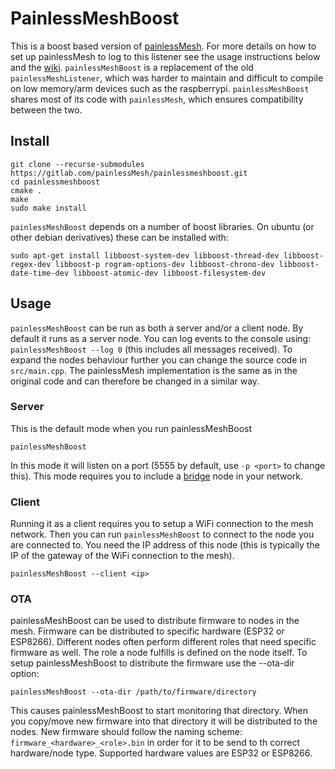 # PainlessMeshBoost

This is a boost based version of [painlessMesh](gitlab.com/painlessMesh/painlessMesh). For more details on how to set up painlessMesh to log to this listener see the usage instructions below and the [wiki](https://gitlab.com/BlackEdder/painlessMesh/wikis/bridge-between-mesh-and-another-network). `painlessMeshBoost` is a replacement of the old `painlessMeshListener`, which was harder to maintain and difficult to compile on low memory/arm devices such as the raspberrypi. `painlessMeshBoost` shares most of its code with `painlessMesh`, which ensures compatibility between the two.

## Install 

```
git clone --recurse-submodules https://gitlab.com/painlessMesh/painlessmeshboost.git
cd painlessmeshboost
cmake .
make
sudo make install
```

`painlessMeshBoost` depends on a number of boost libraries. On ubuntu (or other debian derivatives) these can be installed with:

```
sudo apt-get install libboost-system-dev libboost-thread-dev libboost-regex-dev libboost-p rogram-options-dev libboost-chrono-dev libboost-date-time-dev libboost-atomic-dev libboost-filesystem-dev
```

## Usage

`painlessMeshBoost` can be run as both a server and/or a client node. By default it runs as a server node. You can log events to the console using: `painlessMeshBoost --log 0` (this includes all messages received). To expand the nodes behaviour further you can change the source code in `src/main.cpp`. The painlessMesh implementation is the same as in the original code and can therefore be changed in a similar way. 

### Server

This is the default mode when you run painlessMeshBoost

```
painlessMeshBoost
```

In this mode it will listen on a port (5555 by default, use `-p <port>` to change this). This mode requires you to include a [bridge](https://gitlab.com/BlackEdder/painlessMesh/blob/master/examples/bridge/bridge.ino) node in your network. 

### Client

Running it as a client requires you to setup a WiFi connection to the mesh network. Then you can run `painlessMeshBoost` to connect to the node you are connected to. You need the IP address of this node (this is typically the IP of the gateway of the WiFi connection to the mesh).

```
painlessMeshBoost --client <ip>
```

### OTA

painlessMeshBoost can be used to distribute firmware to nodes in the mesh. Firmware can be distributed to specific hardware (ESP32 or ESP8266). Different nodes often perform different roles that need specific firmware as well. The role a node fulfills is defined on the node itself. To setup painlessMeshBoost to distribute the firmware use the --ota-dir option:

```
painlessMeshBoost --ota-dir /path/to/firmware/directory
```

This causes painlessMeshBoost to start monitoring that directory. When you copy/move new firmware into that directory it will be distributed to the nodes. New firmware should follow the naming scheme: `firmware_<hardware>_<role>.bin` in order for it to be send to th correct hardware/node type. Supported hardware values are ESP32 or ESP8266.

